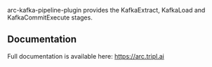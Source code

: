 arc-kafka-pipeline-plugin provides the KafkaExtract, KafkaLoad and KafkaCommitExecute stages.

## Documentation

Full documentation is available here: https://arc.tripl.ai
